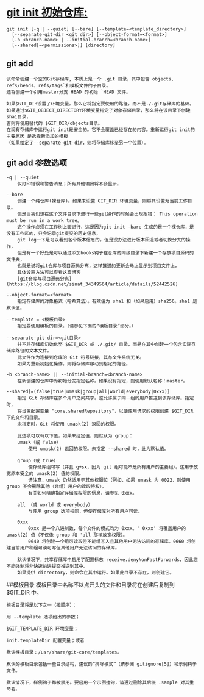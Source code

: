 # [git init  初始仓库:](https://git-scm.com/docs/git-init)
    git init [-q | --quiet] [--bare] [--template=<template_directory>]
	  [--separate-git-dir <git dir>] [--object-format=<format>]
	  [-b <branch-name> | --initial-branch=<branch-name>]
	  [--shared[=<permissions>]] [directory]

## git add      
    该命令创建一个空的Git存储库, 本质上是一个 .git 目录，其中包含 objects、refs/heads、refs/tags`和模板文件的子目录。
    还将创建一个引用master分支 HEAD 的初始 `HEAD 文件。

    如果$GIT_DIR设置了环境变量，那么它将指定要使用的路径，而不是./.git存储库的基础。
    如果通过$GIT_OBJECT_DIRECTORY环境变量指定了对象存储目录，那么将在该目录下创建sha1目录，
    否则将使用替代的 $GIT_DIR/objects目录。
    在现有存储库中运行git init是安全的。它不会覆盖已经存在的内容。重新运行git init的主要原因 是选择新添加的模板
    （如果给定了--separate-git-dir，则将存储库移至另一个位置）。


  

  ## git add 参数选项
    -q | --quiet
        仅打印错误和警告消息；所有其他输出将不会显示。

    --bare
        创建一个纯仓库(裸仓库)。如果未设置 GIT_DIR 环境变量，则将其设置为当前工作目录。
        但是当我们想在这个文件目录下进行一些git操作的时候会出现报错： This operation must be run in a work tree。
        这个操作必须在工作树上面进行，这是因为git init –bare 生成的是一个裸仓库，是没有工作区的，只会记录git提交的历史信息，
        git log一下是可以看到各个版本信息的，但是没办法进行版本回退或者切换分支的操作，
        但是有一个好处是可以通过添加hooks钩子在仓库的同级目录下新建一个存放项目源码的文件夹，
        也就是说将git仓库与项目源码分离，这样推送的更新会马上显示到项目文件上，
        具体设置方法可以查看这篇博客
        [git仓库与项目源码分离](https://blog.csdn.net/sinat_34349564/article/details/52442526)

    --object-format=<format>
        指定存储库的对象格式（哈希算法）。有效值为 sha1 和（如果启用）sha256。sha1 是默认值。

    --template = <模板目录>
        指定要使用模板的目录。（请参见下面的“模板目录”部分。）

    --separate-git-dir=<git目录>
        并不将存储库初始化至 $GIT_DIR 或 ./.git/ 目录，而是在其中创建一个包含实际存储库路径的文本文件。
        此文件作为连接到仓库的 Git 符号链接，其与文件系统无关。
        如果为重新初始化操作，则将存储库移动到指定的路径。

    -b <branch-name> || --initial-branch=<branch-name>
        在新创建的仓库中为初始分支指定名称。如果没有指定，则使用默认名称：master。

    --shared[=(false|true|umask|group|all|world|everybody|0xxx)]
        指定 Git 存储库在多个用户之间共享。这允许属于同一组的用户推送到该存储库。指定时，
        将设置配置变量 "core.sharedRepository"，以便使用请求的权限创建 $GIT_DIR 下的文件和目录。
        未指定时，Git 将使用 umask(2) 返回的权限。

        此选项可以有以下值，如果未给定值，则默认为 group：
        umask（或 false）
            使用 umask(2) 返回的权限。未指定 --shared 时，此为默认值。

        group（或 true）
            使存储库组可写（并且 g+sx，因为 git 组可能不是所有用户的主要组）。这用于放宽原本安全的 umask(2) 值的权限。
            请注意，umask 仍然适用于其他权限位（例如，如果 umask 为 0022，则使用 group 不会删除其他（非组）用户的读取特权）。
            有关如何精确指定存储库权限的信息，请参见 0xxx。

        all （或 world 或 everybody）
            与使用 group 选项相同，但使存储库对所有用户可读。

        0xxx
            0xxx 是一个八进制数，每个文件的模式均为 0xxx。' 0xxx' 将覆盖用户的 umask(2) 值（不仅像 group 和 'all 那样放宽权限）。
            0640 将创建一个组可读取但不能组写入且其他用户无法访问的存储库。0660 将创建当前用户和组可读可写但其他用户无法访问的存储库。

        默认情况下，共享存储库中启用了配置标志 receive.denyNonFastForwards，因此您不能强制将非快速前进提交推送到其中。
        如果提供 dicrectory，则命令在其中运行。如果此目录不存在，则创建它。




##模板目录
    模板目录中名称不以点开头的文件和目录将在创建后复制到 $GIT_DIR 中。

    模板目录将是以下之一（按顺序）：

    用 --template 选项给出的参数；

    $GIT_TEMPLATE_DIR 环境变量；

    init.templateDir 配置变量；或者

    默认模板目录：/usr/share/git-core/templates。

    默认的模板目录包括一些目录结构，建议的“排除模式”（请参阅 gitignore[5]）和示例钩子文件。

    默认情况下，样例钩子都被禁用。要启用一个示例挂钩，请通过删除其后缀 .sample 对其重命名。

